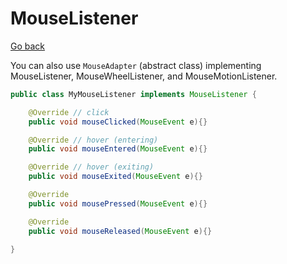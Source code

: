 # MouseListener

[Go back](../../../_old/graphic/swing#events-and-listeners)

You can also use `MouseAdapter` (abstract class) implementing MouseListener, MouseWheelListener, and MouseMotionListener.

```java
public class MyMouseListener implements MouseListener {

    @Override // click
    public void mouseClicked(MouseEvent e){}

    @Override // hover (entering)
    public void mouseEntered(MouseEvent e){}

    @Override // hover (exiting)
    public void mouseExited(MouseEvent e){}

    @Override
    public void mousePressed(MouseEvent e){}

    @Override
    public void mouseReleased(MouseEvent e){}

}
```